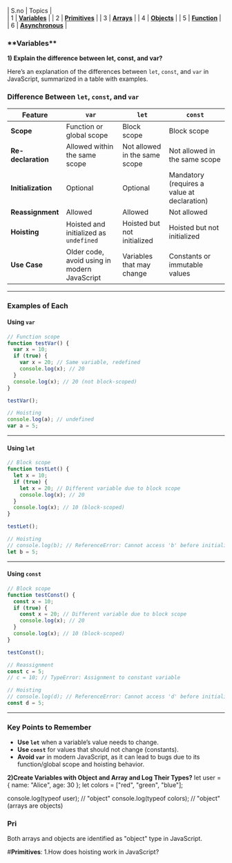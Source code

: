 
| S.no   | Topics      |                  
| 1      | <a href="#Var">**Variables**</a> |
| 2      | <a href="#Pri">**Primitives**</a> | 
| 3      | <a href="#Array">**Arrays**</a> | 
| 4      | <a href="#Obj">**Objects**</a> | 
| 5      | <a href="#Fun">**Function**</a> |
| 6      | <a href="#Asy">**Asynchronous**</a> |

<h3 id="#Var">**Variables**</h3>

**1) Explain the difference between let, const, and var?**

Here’s an explanation of the differences between `let`, `const`, and `var` in JavaScript, summarized in a table with examples.
### **Difference Between `let`, `const`, and `var`**

| Feature                       | `var`                        | `let`                        | `const`                      |
|-------------------------------|------------------------------|------------------------------|------------------------------|
| **Scope**                     | Function or global scope     | Block scope                 | Block scope                 |
| **Re-declaration**            | Allowed within the same scope| Not allowed in the same scope| Not allowed in the same scope|
| **Initialization**            | Optional                    | Optional                    | Mandatory (requires a value at declaration) |
| **Reassignment**              | Allowed                     | Allowed                     | Not allowed                 |
| **Hoisting**                  | Hoisted and initialized as `undefined` | Hoisted but not initialized | Hoisted but not initialized |
| **Use Case**                  | Older code, avoid using in modern JavaScript | Variables that may change | Constants or immutable values |

---

### **Examples of Each**

#### **Using `var`**

```javascript
// Function scope
function testVar() {
  var x = 10;
  if (true) {
    var x = 20; // Same variable, redefined
    console.log(x); // 20
  }
  console.log(x); // 20 (not block-scoped)
}

testVar();

// Hoisting
console.log(a); // undefined
var a = 5;
```

---

#### **Using `let`**

```javascript
// Block scope
function testLet() {
  let x = 10;
  if (true) {
    let x = 20; // Different variable due to block scope
    console.log(x); // 20
  }
  console.log(x); // 10 (block-scoped)
}

testLet();

// Hoisting
// console.log(b); // ReferenceError: Cannot access 'b' before initialization
let b = 5;
```

---

#### **Using `const`**

```javascript
// Block scope
function testConst() {
  const x = 10;
  if (true) {
    const x = 20; // Different variable due to block scope
    console.log(x); // 20
  }
  console.log(x); // 10 (block-scoped)
}

testConst();

// Reassignment
const c = 5;
// c = 10; // TypeError: Assignment to constant variable

// Hoisting
// console.log(d); // ReferenceError: Cannot access 'd' before initialization
const d = 5;
```

---

### Key Points to Remember

- **Use `let`** when a variable’s value needs to change.
- **Use `const`** for values that should not change (constants).
- **Avoid `var`** in modern JavaScript, as it can lead to bugs due to its function/global scope and hoisting behavior.


**2)Create Variables with Object and Array and Log Their Types?**
let user = {
    name: "Alice",
    age: 30
};
let colors = ["red", "green", "blue"];
 
console.log(typeof user); // "object"
console.log(typeof colors); // "object" (arrays are objects)


<h3 id="Pri">Pri</h3>










Both arrays and objects are identified as "object" type in JavaScript.


#**Primitives**:
1.How does hoisting work in JavaScript?
